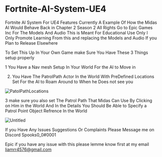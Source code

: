 # Fortnite-AI-System-UE4
Fortnite AI System For UE4 Features Currently A Example Of How the Midas AI Would Behave Back in Chapter 2 Season 2 
All Rights Go to Epic Games Inc For The Models And Audio 
This is Meant For Educational Use Only I Only Promote Learning From this and replacing the Models and Audio If you Plan to Release Elsewhere


To Set This Up In Your Own Game make Sure You Have These 3 Things setup properly

1 You Have a Nav mesh Setup In Your World For the AI to Move in

2. You Have The PatrolPath Actor In the World With PreDefined Locations Set For the AI to Roam Around to When he Does not see you 

![PatolPathLocations](https://user-images.githubusercontent.com/62370103/122825470-383bac80-d29f-11eb-8a28-e290fc5a4a6b.png)

3 make sure you also set The Patrol Path That Midas Can Use By Clicking on Him in the World And In the Details You Should Be Able to Specify a Patrol Point Object Refrence In the World

![Untitled](https://user-images.githubusercontent.com/62370103/122825252-e98e1280-d29e-11eb-9a07-fafb22662816.png)

If you Have Any Issues Suggestions Or Complaints Please Message me on Discord Spooks0_0#0001

Epic if you have any issue with this please lemme know first at my email liamrr4576@gmail.com
